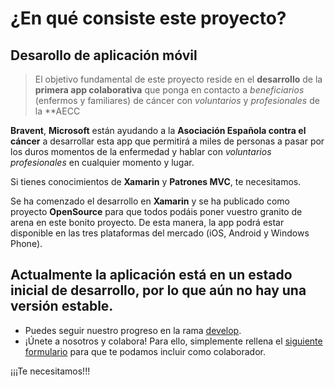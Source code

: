 # ¿En qué consiste este proyecto? 

## Desarollo de aplicación  móvil
> El objetivo fundamental de este proyecto reside en el **desarrollo** de la **primera app colaborativa** que ponga en contacto a *beneficiarios* (enfermos y familiares) de cáncer con *voluntarios* y *profesionales* de la **AECC

**Bravent**, **Microsoft** están ayudando a la **Asociación Española contra el cáncer** a desarrollar esta app que permitirá a miles de personas a pasar por los duros momentos de la enfermedad y hablar con *voluntarios profesionales* en cualquier momento y lugar. 

Si tienes conocimientos de **Xamarin** y **Patrones MVC**, te necesitamos.  

Se ha comenzado el desarrollo en **Xamarin** y se ha publicado como proyecto **OpenSource** para que todos podáis poner vuestro granito de arena en este bonito proyecto. De esta manera, la app podrá estar disponible en las tres plataformas del mercado (iOS, Android y Windows Phone). 

## Actualmente la aplicación está en un estado inicial de desarrollo, por lo que aún no hay una versión estable.
- Puedes seguir nuestro progreso en la rama [develop](https://github.com/BraventMobile/AeccApp/tree/develop).
- ¡Únete a nosotros y colabora! Para ello, simplemente rellena el [siguiente formulario]() para que te podamos incluir como colaborador.

¡¡¡Te necesitamos!!!

